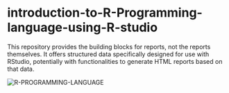 # introduction-to-R-Programming-language-using-R-studio

This repository provides the building blocks for reports, not the reports themselves. It offers structured data specifically designed for use with RStudio, potentially with functionalities to generate HTML reports based on that data.


![R-PROGRAMMING-LANGUAGE](https://github.com/balashiva0011/introduction-to-R-Programming-language-using-R-studio/assets/168978304/a0bc2022-93d9-4261-907f-dee17a7623e2)
